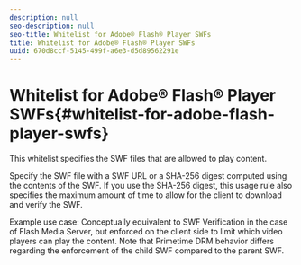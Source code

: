 ```yaml
---
description: null
seo-description: null
seo-title: Whitelist for Adobe® Flash® Player SWFs
title: Whitelist for Adobe® Flash® Player SWFs
uuid: 670d8ccf-5145-499f-a6e3-d5d89562291e
---
```


# Whitelist for Adobe® Flash® Player SWFs{#whitelist-for-adobe-flash-player-swfs}

This whitelist specifies the SWF files that are allowed to play content.

Specify the SWF file with a SWF URL or a SHA-256 digest computed using the contents of the SWF. If you use the SHA-256 digest, this usage rule also specifies the maximum amount of time to allow for the client to download and verify the SWF.

Example use case: Conceptually equivalent to SWF Verification in the case of Flash Media Server, but enforced on the client side to limit which video players can play the content. Note that Primetime DRM behavior differs regarding the enforcement of the child SWF compared to the parent SWF. 
